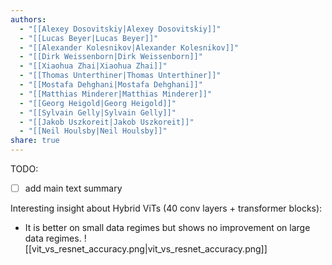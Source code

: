 ```yaml
---
authors:
  - "[[Alexey Dosovitskiy|Alexey Dosovitskiy]]"
  - "[[Lucas Beyer|Lucas Beyer]]"
  - "[[Alexander Kolesnikov|Alexander Kolesnikov]]"
  - "[[Dirk Weissenborn|Dirk Weissenborn]]"
  - "[[Xiaohua Zhai|Xiaohua Zhai]]"
  - "[[Thomas Unterthiner|Thomas Unterthiner]]"
  - "[[Mostafa Dehghani|Mostafa Dehghani]]"
  - "[[Matthias Minderer|Matthias Minderer]]"
  - "[[Georg Heigold|Georg Heigold]]"
  - "[[Sylvain Gelly|Sylvain Gelly]]"
  - "[[Jakob Uszkoreit|Jakob Uszkoreit]]"
  - "[[Neil Houlsby|Neil Houlsby]]"
share: true
---
```


TODO: 
- [ ] add main text summary


Interesting insight about Hybrid ViTs (40 conv layers + transformer blocks): 
- It is better on small data regimes but shows no improvement on large data regimes.
![[vit_vs_resnet_accuracy.png|vit_vs_resnet_accuracy.png]]

